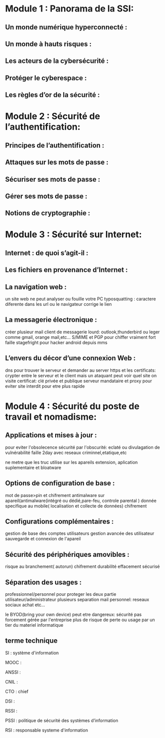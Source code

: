 
# Module 1 : Panorama de la SSI:

## Un monde numérique hyperconnecté :

## Un monde à hauts risques :

## Les acteurs de la cybersécurité :

## Protéger le cyberespace :

## Les règles d’or de la sécurité :

# Module 2 : Sécurité de l’authentification:

## Principes de l’authentification :

## Attaques sur les mots de passe :

## Sécuriser ses mots de passe :

## Gérer ses mots de passe :

## Notions de cryptographie :
# Module 3 : Sécurité sur Internet:
## Internet : de quoi s’agit-il  :

## Les fichiers en provenance d’Internet :

## La navigation web :
un site web ne peut analyser ou fouille votre PC
typosquatting : caractere diferente dans les url ou le navigateur corrige le lien
## La messagerie électronique :

créer plusieur mail
client de messagerie lourd: outlook,thunderbird ou leger comme gmail, orange mail,etc...
S/MIME et PGP pour chiffer vraiment fort
faille stagefright pour hacker android depuis mms
## L’envers du décor d’une connexion Web :
dns pour trouver le serveur et demander au server
https et les certificats: crypter entre le serveur et le client mais un ataquant peut voir quel site on visite
certificat: clé privée et publique
serveur mandataire et proxy pour eviter site interdit pour etre plus rapide
 
# Module 4 : Sécurité du poste de travail et nomadisme:

## Applications et mises à jour :
pour eviter l'obsolecence
sécurité par l'obscurité: eclaté
ou
divulagation de vulnérabilité
faille 2day avec reseaux criminnel,etatique,etc

ne metre que les truc utilise sur les apareils
extension, aplication suplementaire et bloatware
## Options de configuration de base :
mot de passe>pin et chifrement
antimalware sur apareil(antimalware(intégré ou dédié,pare-feu, controle parental )
donnée specifique au mobile( localisation  et collecte de données)
chifrement

## Configurations complémentaires :
gestion de base des comptes utilisateurs
gestion avancée des utilisateur
sauvegarde et connexion de l'apareil

## Sécurité des périphériques amovibles :
risque au branchement( autorun)
chifrement
durabilité
effacement sécurisé

## Séparation des usages :
professionnel/personnel pour proteger les deux partie
utilisateur/administrateur
plusieurs separation
mail personnel:
	reseaux sociaux
	achat
	etc...

le BYOD(bring your own device) peut etre dangereux:
sécurité pas forcement gérée par l'entreprise
plus de risque de perte ou usage par un tier du materiel informatique
## terme technique


SI : système d'information

MOOC : 

ANSSI :

CNIL :

CTO : chief

DSI :

RSSI :

PSSI : politique de sécurité des systèmes d’information

RSI : responsable systeme d'information





